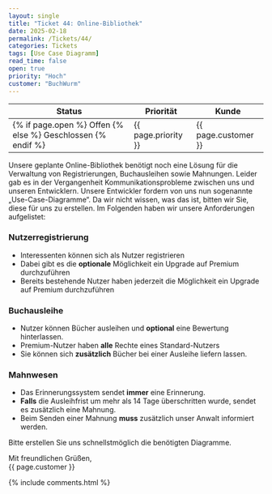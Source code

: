 ```yaml
---
layout: single
title: "Ticket 44: Online-Bibliothek"
date: 2025-02-18
permalink: /Tickets/44/
categories: Tickets
tags: [Use Case Diagramm]
read_time: false
open: true
priority: "Hoch"
customer: "BuchWurm"
---
```


| Status | Priorität | Kunde |
|--------|----------|--------|
| {% if page.open %} Offen {% else %} Geschlossen {% endif %} | {{ page.priority }} | {{ page.customer }} |

Unsere geplante Online-Bibliothek benötigt noch eine Lösung für die Verwaltung von Registrierungen, Buchausleihen sowie Mahnungen.
Leider gab es in der Vergangenheit Kommunikationsprobleme zwischen uns und unseren Entwicklern. Unsere Entwickler fordern von uns nun sogenannte „Use-Case-Diagramme“. Da wir nicht wissen, was das ist, bitten wir Sie, diese für uns zu erstellen. Im Folgenden haben wir unsere Anforderungen aufgelistet:


### Nutzerregistrierung
- Interessenten können sich als Nutzer registrieren
- Dabei gibt es die **optionale** Möglichkeit ein Upgrade auf Premium durchzuführen
- Bereits bestehende Nutzer haben jederzeit die Möglichkeit ein Upgrade auf Premium durchzuführen


### Buchausleihe
- Nutzer können Bücher ausleihen und **optional** eine Bewertung hinterlassen.
- Premium-Nutzer haben **alle** Rechte eines Standard-Nutzers
- Sie können sich **zusätzlich** Bücher bei einer Ausleihe liefern lassen.

### Mahnwesen
- Das Erinnerungssystem sendet **immer** eine Erinnerung.
- **Falls** die Ausleihfrist um mehr als 14 Tage überschritten wurde, sendet es zusätzlich eine Mahnung.
- Beim Senden einer Mahnung **muss** zusätzlich unser Anwalt informiert werden.

Bitte erstellen Sie uns schnellstmöglich die benötigten Diagramme.

Mit freundlichen Grüßen,  
{{ page.customer }}

{% include comments.html %}